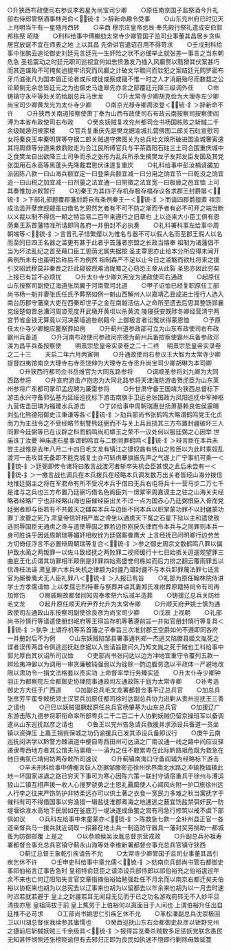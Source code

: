 <!-- { "loadSidebar": true } -->
○升狭西布政使司右参议李若星为尚宝司少卿
　　○原任南京国子监祭酒今升礼部右侍郎管祭酒事林尧俞＜锍-釒＞辞新命趣令受事
　　○山东兖州府已时见天上月明当午有一星随月西转
　　○辛酉  穆宗庄皇帝忌辰  奉先殿行祭礼遣成安伯郭邦栋祭  昭陵
　　○刑科给事中傅櫆劾太常寺少卿管国子监司业事董其昌居乡贪纵居官放诞不宜在师表之地  上以其昌  先帝讲官遣诏召用不得苛求
　　○壬戌刑科给事中张鹏云追论御史刘廷元言廷元一生奸险之状不必细举止就张差一事言之当东朝危急  圣祖震动之时廷元职司巡视宜何如忠愤激发乃插入风癫赘以黠猾其伏案甚巧而其造谋殆不可掩矣迨提牢讯究而风癫之计破文华鞫问而钦犯之案结廷元网罗密布牙爪滋张凡为国本倡正论者或斥或徙或察或锢不惟一时之人才消磨殆尽而数载之公论颠倒无余总皆廷元之为也御史马逢皋先亦言之部覆廷元降三级调外任
　　○命铸镇守永平等处关防给副总兵马世龙
　　○升太常寺少卿胡克俭为大理寺左少卿尚宝司少卿黄龙光为太仆寺少卿
　　○南京光禄寺卿周汝登＜锍-釒＞辞新命不许
　　○升狭西关南道按察使萧丁泰为山西布政使司右布政云南按察司按察使阎溥为本省布政使司右布政
　　○癸亥妖贼复攻兖州都司佥书杨国栋败之斩馘二千余级贼遁归侯家楼
　　○官兵复重庆先是樊龙据渝城扎营佛图二郎关石砫宣慰司女将秦良玉率秦明屏等夺据二郎关贼退守佛图关为总兵杜文焕所破进围渝城奢寅遣其将周鼎等分道来救鼎败走为合江民所缚官兵与平茶酉阳石砫三土司合围重庆城中乏食樊龙自出欲降三土司争而杀之张彤为乱兵所杀生擒樊龙子友邦友臣友国及其党张国用石永高等黑蓬头先降戴君恩伏诛遂复重庆
　　○礼科给事中彭汝楠请蠲加派因陈八款一曰山海兵额宜定一曰登莱兵额宜减一曰分用之饷宜节一曰乾没之饷宜追一曰山税之加宜减一曰剂量之法宜通一曰带徵之法宜宽一曰极疲之邑宜恤  上可其奏惟加派敕暂行
　　○初秦王为其四子存机存极存楅存议各求郡王封爵屡＜锍-釒＞下部礼部题覆郡藩封爵自有条例秦王一＜锍-釒＞而请四郡爵擅紊  祖宗成法滥开孽庶觊觎虽曰借名乞恩然乞者有不可不防之渐而予者有必不可开之端当断以义裁以制不得信一朝之特旨易二百年来遵行之旧章也  上以迩来大小臣工俱有恩荫秦王系首藩特准所请即同各府一并册封不必执奏
　　○礼科署科事左给事中周朝端等＜锍-釒＞言昔孔子惜繁缨以为惟名与器不可以假人名而至郡王假人以名而至同日四王名器之滥更有甚于此者乎首藩者宗盟之长政当恪奉  祖制为诸藩倡不当为坏法乱纪之首至藉口臣工恩荫尤属失据按  圣主覃恩亦止给本分所应得未闻开典例所未有也虽明旨称后不为例然  祖制森严不足以止今日之滥觞而欲杜将来之援引文昭武穆莫非秦晋之匹此窥彼觊难消陇蜀之心窃恐王章从此裂  圣恩亦因此穷矣  上报已有旨不必烦扰
　　○升太仆寺少卿刘宪宠为通政使司右通政
　　○起原任山东按察司副使辽海道张凤翼于河南管河北道
　　○甲子诏恤已经复职原任工部尚书杨一魁并妻张氏任氏予葬祭如例一魁山西解州人以嘉靖乙丑成进士授行人选入南台历郡守藩臬大吏在西秦却世子之金在南越活估人之命所至遗去后思其整饬郧襄克绥楚甸晋总漕河周咨荒度开武墩开黄坝以杀黄流  陵寝获安既陟冬卿经营清宁两宫节省金钱无算竟以河决蒙墙追咎削籍今  上御极言者讼冤状得蒙恩恤
　　○予原任太仆寺少卿鲍应鳌祭葬如例
　　○升蓟州道参政邵可立为山东布政使司右布政霸州兵备道
　　○升河南布政使司参政闵宗德为蓟州兵备按察使霸州兵备参政邓渼为昌平兵备按察使
　　明熹宗悊皇帝实录卷之二十二终
　明熹宗悊皇帝实录卷之二十三
　　天启二年六月丙寅朔
　　○升通政使司右参议王大智为太常寺少卿提督四夷馆南京大理寺右寺丞饶伸为大理寺左寺丞升尚宝司少卿胡琳为本司卿
　　○升狭西行都司佥书岳维官为大同东路参将
　　○调顺圣参将刘九卿为大同西路参将
　　○升宣府游击卢抱忠为大同北路参将天津海防游击贺虎臣为山东莱州参将广东都司掌印孟应聘为廉雷参将
　　○升甘肃守备王国靖为狭西总督标下游击永兴守备郭弘基为延绥巡抚标下游击南旗手卫运总张国政为凤阳巡抚中军神枢九营佐击田璘为福建水兵游击
　　○丁卯给事中周朝瑞惠世扬萧基赖良佐侯震晹刘弘化熊德阳御史江秉谦等各＜锍-釒＞劾兵部尚书张鹤鸣大略谓鹤鸣党王化贞而力为主战令之不受经略节制讐熊廷弼而不与关上兵且挠其三方布置封疆破坏三人同罪今廷弼等已在议辟之科而鹤鸣尚叨蟒玉之荣不一议处何以服廷弼之心因举  世庙诛丁汝夔  神庙逮石星事谓鹤鸣宜与二臣同罪鹤鸣＜锍-釒＞辩言臣在本兵未尝主战惟是去年八月二十四日毛文龙有镇江之捷奴酋有铁山之败臣以为此时乘奴乱渡河一击攻其无备即不能克城复土亦可斩虏搴旗振先声之气遂上广宁事机可乘一＜锍-釒＞廷弼即传令诸将曰敢言战渡河者斩卒失机会臣甚恨之此后未尝有一＜锍-釒＞一檄言战也调兵在本兵拨兵在经略本兵调发数万出关者皆经山海分拨信地惟廷弼主之将在军君命有所不受况本兵乎借曰无兵右屯将兵十一营马步二万七千是谁与之兵也三方布置乃廷弼巧借名色阁臣刘一燝冢宰周嘉谟主之驻之山海关夫经略者经略广宁也非经略山海也臣催经臣出关不过一点为国赤心乃廷弼恨臣入骨而党廷弼者即与臣若有不共戴天之讎矣本兵与边臣不同本兵以职掌蒙功罪不以封疆蒙功罪丁汝夔之死乃  肃皇帝信奸相严嵩之谗坐以通虏天下冤之石星下狱以主和遣使致逃回辱国臣无通虏之谗与遣使辱国之罪若边臣刚戾失律而令本兵与之同罪则本兵一身可胜诛乎因诋周朝瑞等媚奸相权铨为廷弼厮餋鹰犬  上言经抚已问明卿行边劳苦方切倚任浮言不必置辩周朝瑞等复合＜锍-釒＞参之御史周宗文数鹤鸣八罪以偏护致水蔺之两叛罪一以佐斗致经抚之两败罪二视师缓行十七日始抵关逗遛观望罪三曲庇王化贞谓其功罪相半颠倒是非罪四始焉盛誉何栋如而后力排之翻云覆雨罪五以信谗枉法诬  肃皇罪六本兵失机之律颛为封疆乃谓封疆不与本兵卸罪蔑法罪七诋言官为厮餋鹰犬无人臣礼罪八＜锍-釒＞入报已有旨
　　○礼部为原任翰林院侍讲学士方孝儒请恤  上以孝孺忠烈特著与祭葬并谥其妻郑氏准祔葬原籍特祠令有司再加修饬
　　○赐戚畹故都督同知周奉孝祭六坛减半造葬
　　○铸援辽总兵关防给毛文龙
　　○起升原任顺天府尹乔允升为太常寺卿
　　○升顺天府尹姚士慎为通政使司左通政山东按察司副使徐良彦为尚宝司少卿
　　○戊辰  上视朝
　　○礼部尚书孙慎行等请遣使册封岷府等王得旨存机等著遵前旨一并拟官册封慎行等复具＜锍-釒＞埶争  上谓存机等系首藩之子奉旨三次准封郡王空爵如何不遵即同各府一并册封后不为例
　　○山东妖贼陷邹县署事通判郑一杰逃又陷滕县姬文胤死之谍者误传两县令俱逃巡抚赵彦据以入告请旨勘问久乃知文胤之死于贼也工科给事中郭允厚白其状诏所司议恤
　　○吏部尚书张问达以边方冲地宜重守令覆列五款一辨险夷冲僻以为调用一审贪廉敏钝强弱以为铨除一酌边腹劳逸以平政体一严避地改限以肃功令一捐文法格套以责实功  上命督率举行务臻实迹
　　○升太仆寺少卿钟羽正为都察院左佥都御史协理院事通政司左通政陈于庭为太常寺卿
　　○补考选御史方大任于广西道
　　○加副总兵毛文龙署都督佥事平辽总兵官
　　○加总兵张彦芳平蛮专敕统领土汉官兵加原任都司徐时达副总兵协力进剿从贵州巡抚王三善之请也
　　○己巳以妖贼猖獗起原任总兵官杨肇基为山东总兵官
　　○加援辽广东游击陈九德参将职衔命率所部粤兵二千二百二十人协剿妖贼仍留京操班军以备调遣从山东巡抚赵彦之请也
　　○鲁王以兖州告急请兵救援并求添设兵备道一员坐镇以资弹压  上嘉王捐赀保城之功仍谕援兵已发其添设兵备即议行
　　○庚午云南巡抚闵洪学以黔警方棘滇道中梗自粤西田州可达滇之广南议通一线之路中间应设驿递隶粤西地方者其公馆夫马廪粮一一滇为之任不敢累粤在此际黔路艰危既为救急在他日夷氛已靖何妨两存敕所司速议
　　○升蓟镇南海口守备阎辅为经略标下游击
　　○辛未刑科给事中傅櫆言妖人窃据邹滕密迩徐州徐界南北水路之冲输挽辐辏此地一坏国家进退之路已穷天下事可为寒心因陈六策一联封守请宿重兵于徐州与漕运狼山二镇互相声援一收人心搜罗骁勇之士恩礼覊縻使人心闻风向附一护□旅徐州远人行李之往来严饬防护非特柔远亦可以供土著之衣食一宽民力多难之秋当寓抚字于催科有司不得借国事以穷渔猎一辑盐徒淮郡煮海之地逋逃之薮宜饬盐禁弭奸民一防堤堰徐淮水高地下民居如在釜底万一堤决遂成鱼鳖之宫有司急行修筑以戒不虞下部俱如议
　　○兵科左给事中朱童蒙亦＜锍-釒＞陈救急七款一全补州县正官一各道亲督兵马一援兵就近调取一招募在地土兵一制造防守器具一藩封奖劳捐助一都城蚤为防御部覆  上是之
　　○以恭顺侯吴汝胤总督京营戎政
　　○升副总兵孙祖寿署都督佥事充总兵官镇守蓟永山海等处李维新署都督佥事充总兵官镇守狭西
　　○蓟辽总督王象乾引疾请告不允
　　○太常寺少卿管国子监司业事董其昌引疾乞休不许
　　○壬申吏科给事中章允儒＜锍-釒＞劾南京兵部尚书管右都御史事祁伯裕言辽事告急时  皇祖特俞廷臣之请添设兵部侍郎以祁伯裕充之伯裕逡巡年余不来也亡何辽阳陷失言官交章指摘伯裕始勉强赴任不月余而以南京右都迁矣夫伯裕以协枢来也胡为以总宪去以辽事来也胡为以留都去以年余来也胡为以一月去时速时迟若就若避于  皇上之封疆若耳无闻目无见而于已之功名游戏宛转无不入妙平旦清夜亦思  皇祖简拔于前  皇上焦劳于上伯裕何以寘面目于人间也  上谓伯裕升任出自廷推不必苛求
　　○工部尚书姚思仁引疾乞休不允
　　○革松潘副总兵沈崇极回卫以川湖总督张我续参其庸懦也
　　○癸酉巡抚山东右佥都御史赵彦以钜野兖州之捷前后斩馘妖贼三千余级具＜锍-釒＞报得旨览奏杀贼数多足惩妖党朕念愚民无知甚怀悯恻还张榜晓谕但有去邪归正即为良民如执迷不悟即行剿除毋致延蔓
